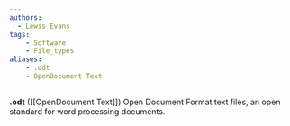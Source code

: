 ```yaml
---
authors:
  - Lewis Evans
tags:
    - Software
    - File_types
aliases:
    - .odt
    - OpenDocument Text
---
```

**.odt** ([[OpenDocument Text]]) Open Document Format text files, an open standard for word processing documents.
